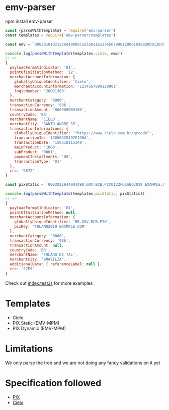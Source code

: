 # emv-parser

npm install emv-parser

```js
const {parseWithTemplate} = require('emv-parser')
const templates = require('emv-parser/templates')

const emv = `00020101021226410005Cielo0116123456789012000102082009130352040000530398654120000000001005802BR5905CIELO6014SANTO ANDRE SP801010033"https://www.cielo.com.br/qrcode"011613050329197F190A0212150518113349030410000404000105020006020163049872`

console.log(parseWithTemplate(templates.cielo, emv))
// =>
{
  payloadFormatIndicator: '01',
  pointOfInitiationMethod: '12',
  merchantAccountInformation: {
    globallyUniqueIdentifier: 'Cielo',
    merchantAccountInformation: '1234567890120001',
    logicNumber: '20091303'
  },
  merchantCategory: '0000',
  transactionCurrency: '986',
  transactionAmount: '000000000100',
  countryCode: 'BR',
  merchantName: 'CIELO',
  merchantCity: 'SANTO ANDRE SP',
  transactionInformations: {
    globallyUniqueIdentifier: '"https://www.cielo.com.br/qrcode"',
    transactionId: '13050329197F190A',
    transactionDate: '150518113349',
    mainProduct: '1000',
    subProduct: '0001',
    paymentInstallments: '00',
    transactionType: '01'
  },
  crc: '9872'
}

const pixStatic = `00020126440014BR.GOV.BCB.PIX0122FULANO2019 EXAMPLE.COM5204000053039865802BR5913FULANO DE TAL6008BRASILIA62410503***50300017BR.GOV.BCB.BRCODE01051.0.0630427E9`;

console.log(parseWithTemplate(templates.pixStatic, pixStatic))
// =>
{
  payloadFormatIndicator: '01',
  pointOfInitiationMethod: null,
  merchantAccountInformation: {
    globallyUniqueIdentifier: 'BR.GOV.BCB.PIX',
    pixKey: 'FULANO2019 EXAMPLE.COM'
  },
  merchantCategory: '0000',
  transactionCurrency: '986',
  transactionAmount: null,
  countryCode: 'BR',
  merchantName: 'FULANO DE TAL',
  merchantCity: 'BRASILIA',
  additionalData: { referenceLabel: null },
  crc: '27E9'
}


```

Check out [index.test.js](./index.test.js) for more examples

# Templates
- Cielo
- PIX Static (EMV-MPM)
- PIX Dynamic (EMV-MPM)

# Limitations
We only parse the tree and we are not doing any fancy validations on it yet

# Specification followed

- [PIX](https://www.bcb.gov.br/content/estabilidadefinanceira/forumpireunioes/Anexo%20I%20-%20Padr%C3%B5es%20para%20Inicia%C3%A7%C3%A3o%20do%20PIX.pdf)
- [Cielo](https://developercielo.github.io/manual/qrcode)
